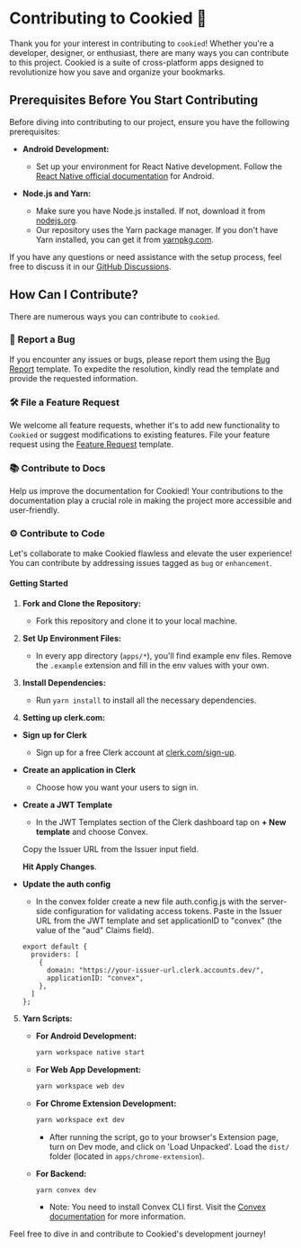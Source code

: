 # Contributing to Cookied 🍪

Thank you for your interest in contributing to `cookied`! Whether you're a developer, designer, or enthusiast, there are many ways you can contribute to this project. Cookied is a suite of cross-platform apps designed to revolutionize how you save and organize your bookmarks.

## Prerequisites Before You Start Contributing

Before diving into contributing to our project, ensure you have the following prerequisites:

- **Android Development:**

  - Set up your environment for React Native development. Follow the [React Native official documentation](https://reactnative.dev/docs/environment-setup) for Android.

- **Node.js and Yarn:**
  - Make sure you have Node.js installed. If not, download it from [nodejs.org](https://nodejs.org/).
  - Our repository uses the Yarn package manager. If you don't have Yarn installed, you can get it from [yarnpkg.com](https://yarnpkg.com/).

If you have any questions or need assistance with the setup process, feel free to discuss it in our [GitHub Discussions](https://github.com/ashuvssut/cookied/discussions/).

## How Can I Contribute?

There are numerous ways you can contribute to `cookied`.

### 🐛 Report a Bug

If you encounter any issues or bugs, please report them using the [Bug Report](https://github.com/ashuvssut/cookied/issues/new?assignees=&labels=bug&template=bug_report.md&title=%5BBUG%5D+Untitled+Bug+Issue) template. To expedite the resolution, kindly read the template and provide the requested information.

### 🛠 File a Feature Request

We welcome all feature requests, whether it's to add new functionality to `Cookied` or suggest modifications to existing features. File your feature request using the [Feature Request](https://github.com/ashuvssut/cookied/issues/new?assignees=&labels=enhancement&template=feature_request.md&title=%5BFR%5D+Untitled+Feature+Request+Issue) template.

### 📚 Contribute to Docs

Help us improve the documentation for Cookied! Your contributions to the documentation play a crucial role in making the project more accessible and user-friendly.

### ⚙️ Contribute to Code

Let's collaborate to make Cookied flawless and elevate the user experience! You can contribute by addressing issues tagged as `bug` or `enhancement`.

#### Getting Started

1. **Fork and Clone the Repository:**

   - Fork this repository and clone it to your local machine.

2. **Set Up Environment Files:**

   - In every app directory (`apps/*`), you'll find example env files. Remove the `.example` extension and fill in the env values with your own.

3. **Install Dependencies:**

   - Run `yarn install` to install all the necessary dependencies.

4. **Setting up clerk.com:**

- **Sign up for Clerk**

  - Sign up for a free Clerk account at [clerk.com/sign-up](https://clerk.com/sign-up).

- **Create an application in Clerk**

  - Choose how you want your users to sign in.

- **Create a JWT Template**

  - In the JWT Templates section of the Clerk dashboard tap on **+ New template** and choose Convex.

  Copy the Issuer URL from the Issuer input field.

  **Hit Apply Changes**.

- **Update the auth config**
  - In the convex folder create a new file auth.config.js with the server-side configuration for validating access tokens. Paste in the Issuer URL from the JWT template and set applicationID to "convex" (the value of the "aud" Claims field).
  ```
  export default {
    providers: [
      {
        domain: "https://your-issuer-url.clerk.accounts.dev/",
        applicationID: "convex",
      },
    ]
  };
  ```

5. **Yarn Scripts:**

   - **For Android Development:**

     ```bash
     yarn workspace native start
     ```

   - **For Web App Development:**

     ```bash
     yarn workspace web dev
     ```

   - **For Chrome Extension Development:**

     ```bash
     yarn workspace ext dev
     ```

     - After running the script, go to your browser's Extension page, turn on Dev mode, and click on 'Load Unpacked'. Load the `dist/` folder (located in `apps/chrome-extension`).

   - **For Backend:**
     ```bash
     yarn convex dev
     ```
     - Note: You need to install Convex CLI first. Visit the [Convex documentation](https://docs.convex.dev/) for more information.

Feel free to dive in and contribute to Cookied's development journey!
